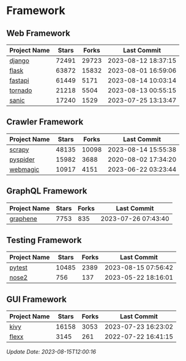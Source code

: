 # Framework

## Web Framework
| Project Name | Stars | Forks | Last Commit |
| ------------ | ----- | ----- | ----------- |
| [django](https://github.com/django/django) | 72491 | 29723 | 2023-08-12 18:37:15 |
| [flask](https://github.com/pallets/flask) | 63872 | 15832 | 2023-08-01 16:59:06 |
| [fastapi](https://github.com/tiangolo/fastapi) | 61449 | 5171 | 2023-08-14 10:03:14 |
| [tornado](https://github.com/tornadoweb/tornado) | 21218 | 5504 | 2023-08-13 00:55:15 |
| [sanic](https://github.com/sanic-org/sanic) | 17240 | 1529 | 2023-07-25 13:13:47 |

## Crawler Framework
| Project Name | Stars | Forks | Last Commit |
| ------------ | ----- | ----- | ----------- |
| [scrapy](https://github.com/scrapy/scrapy) | 48135 | 10098 | 2023-08-14 15:55:38 |
| [pyspider](https://github.com/binux/pyspider) | 15982 | 3688 | 2020-08-02 17:34:20 |
| [webmagic](https://github.com/code4craft/webmagic) | 10917 | 4151 | 2023-06-22 03:23:44 |

## GraphQL Framework
| Project Name | Stars | Forks | Last Commit |
| ------------ | ----- | ----- | ----------- |
| [graphene](https://github.com/graphql-python/graphene) | 7753 | 835 | 2023-07-26 07:43:40 |

## Testing Framework
| Project Name | Stars | Forks | Last Commit |
| ------------ | ----- | ----- | ----------- |
| [pytest](https://github.com/pytest-dev/pytest) | 10485 | 2389 | 2023-08-15 07:56:42 |
| [nose2](https://github.com/nose-devs/nose2) | 756 | 137 | 2023-05-22 18:16:01 |

## GUI Framework
| Project Name | Stars | Forks | Last Commit |
| ------------ | ----- | ----- | ----------- |
| [kivy](https://github.com/kivy/kivy) | 16158 | 3053 | 2023-07-23 16:23:02 |
| [flexx](https://github.com/flexxui/flexx) | 3145 | 261 | 2022-07-22 16:41:15 |

*Update Date: 2023-08-15T12:00:16*